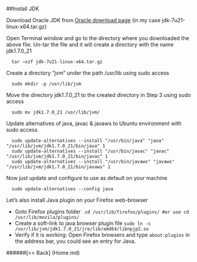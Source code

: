 ##Install JDK


Download Oracle JDK from [Oracle download page](http://www.oracle.com/technetwork/java/javase/downloads/index.html) (in my case jdk-7u21-linux-x64.tar.gz)

Open Terminal window and go to the directory where you downloaded the above file. Un-tar the file and it will create a directory with the name jdk1.7.0_21 
```
  tar –xzf jdk-7u21-linux-x64.tar.gz
```
Create a directory “jvm” under the path /usr/lib using sudo access
```
  sudo mkdir -p /usr/lib/jvm
```
Move the directory jdk1.7.0_21 to the created directory in Step 3 using sudo access
```
  sudo mv jdk1.7.0_21 /usr/lib/jvm/
```
Update alternatives of java, javac & javaws to Ubuntu environment with sudo access
``` 
  sudo update-alternatives --install "/usr/bin/java" "java"  "/usr/lib/jvm/jdk1.7.0_21/bin/java" 1
  sudo update-alternatives --install "/usr/bin/javac" "javac" "/usr/lib/jvm/jdk1.7.0_21/bin/javac" 1
  sudo update-alternatives --install "/usr/bin/javaws" "javaws" "/usr/lib/jvm/jdk1.7.0_21/bin/javaws" 1
```
Now just update and configure to use as default on your machine
```
  sudo update-alternatives --config java
```
Let’s also install Java plugin on your Firefox web-browser
   * Goto Firefox plugins folder
``` cd /usr/lib/firefox/plugins/ #or use cd /usr/lib/mozila/plugins/```
   * Create a soft-link to java browser plugin file
``` sudo ln -s /usr/lib/jvm/jdk1.7.0_21/jre/lib/amd64/libnpjp2.so ```
   * Verify if it is working: Open Firefox browsers and type ```about:plugins``` in the address bar, you could see an entry for Java. 


######[<< Back] (Home.md) 
